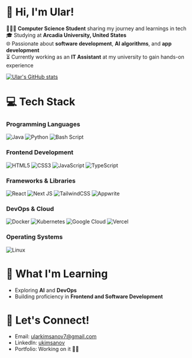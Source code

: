 # 👋 Hi, I'm Ular!

👨🏻‍💻 **Computer Science Student** sharing my journey and learnings in tech <br/>
🎓 Studying at **Arcadia University, United States** <br/>
🌐 Passionate about **software development**, **AI algorithms**, and **app development** <br/>
⏳ Currently working as an **IT Assistant** at my university to gain hands-on experience <br/>

[![Ular's GitHub stats](https://github-readme-stats.vercel.app/api?username=ukimsanov&show_icons=true&theme=dark)](https://github.com/ukimsanov/github-readme-stats)

# 💻 Tech Stack

### **Programming Languages**
![Java](https://img.shields.io/badge/java-%23ED8B00.svg?style=for-the-badge&logo=openjdk&logoColor=white)
![Python](https://img.shields.io/badge/python-3670A0?style=for-the-badge&logo=python&logoColor=ffdd54)
![Bash Script](https://img.shields.io/badge/bash_script-%23121011.svg?style=for-the-badge&logo=gnu-bash&logoColor=white)

### **Frontend Development**
![HTML5](https://img.shields.io/badge/html5-%23E34F26.svg?style=for-the-badge&logo=html5&logoColor=white)
![CSS3](https://img.shields.io/badge/css3-%231572B6.svg?style=for-the-badge&logo=css3&logoColor=white)
![JavaScript](https://img.shields.io/badge/javascript-%23323330.svg?style=for-the-badge&logo=javascript&logoColor=%23F7DF1E)
![TypeScript](https://img.shields.io/badge/typescript-%23007ACC.svg?style=for-the-badge&logo=typescript&logoColor=white)

### **Frameworks & Libraries**
![React](https://img.shields.io/badge/react-%2320232a.svg?style=for-the-badge&logo=react&logoColor=%2361DAFB)
![Next JS](https://img.shields.io/badge/Next-black?style=for-the-badge&logo=next.js&logoColor=white)
![TailwindCSS](https://img.shields.io/badge/tailwindcss-%2338B2AC.svg?style=for-the-badge&logo=tailwind-css&logoColor=white)
![Appwrite](https://img.shields.io/badge/Appwrite-%23FD366E.svg?style=for-the-badge&logo=appwrite&logoColor=white)

### **DevOps & Cloud**
![Docker](https://img.shields.io/badge/docker-%230db7ed.svg?style=for-the-badge&logo=docker&logoColor=white)
![Kubernetes](https://img.shields.io/badge/kubernetes-%23326ce5.svg?style=for-the-badge&logo=kubernetes&logoColor=white)
![Google Cloud](https://img.shields.io/badge/GoogleCloud-%234285F4.svg?style=for-the-badge&logo=google-cloud&logoColor=white)
![Vercel](https://img.shields.io/badge/vercel-%23000000.svg?style=for-the-badge&logo=vercel&logoColor=white)

### **Operating Systems**
![Linux](https://img.shields.io/badge/Linux-FCC624?style=for-the-badge&logo=linux&logoColor=black)

# 🌱 What I'm Learning
- Exploring **AI** and **DevOps**  
- Building proficiency in **Frontend and Software Development**  


# 📩 Let's Connect!
- Email: [ularkimsanov7@gmail.com](mailto:ularkimsanov7@gmail.com)  
- LinkedIn: [ukimsanov](https://www.linkedin.com/in/ukimsanov)  
- Portfolio: Working on it 😮‍💨
